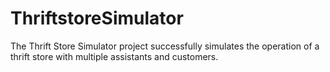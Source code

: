 # ThriftstoreSimulator
The Thrift Store Simulator project successfully simulates the operation of a thrift store with multiple assistants and customers.
